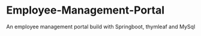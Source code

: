 # Employee-Management-Portal
An employee management portal build with Springboot, thymleaf and MySql
